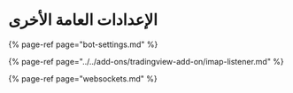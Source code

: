# الإعدادات العامة الأخرى

{% page-ref page="bot-settings.md" %}

{% page-ref page="../../add-ons/tradingview-add-on/imap-listener.md" %}

{% page-ref page="websockets.md" %}

